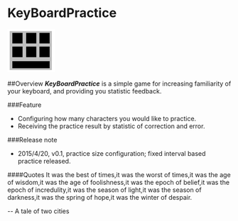 # KeyBoardPractice
![Mou icon](keyBoardPracticeIcon.png)

##Overview
***KeyBoardPractice*** is a simple game for increasing familiarity of your keyboard, and providing you statistic feedback.

###Feature

* Configuring how many characters you would like to practice.
*  Receiving the practice result by statistic of correction and error.

###Release note
* 2015/4/20, v0.1, practice size configuration; fixed interval based practice released.

####Quotes
It was the best of times,it was the worst of times,it was the age of wisdom,it was the age of foolishness,it was the epoch of belief,it was the epoch of incredulity,it was the season of light,it was the season of darkness,it was the spring of hope,it was the winter of despair. 

-- A tale of two cities